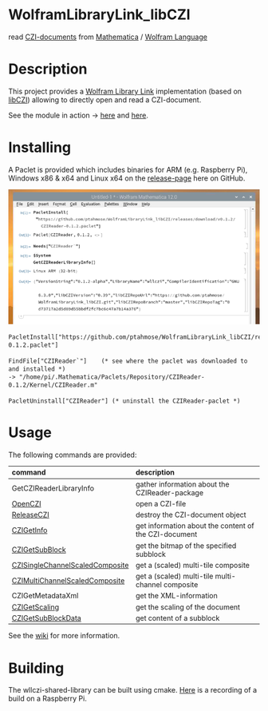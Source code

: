 # WolframLibraryLink_libCZI

read [CZI-documents](https://www.zeiss.com/microscopy/int/products/microscope-software/zen/czi.html) from [Mathematica](https://www.wolfram.com/mathematica) / [Wolfram Language](https://www.wolfram.com/language/)

# Description

This project provides a [Wolfram Library Link](https://reference.wolfram.com/language/LibraryLink/tutorial/Overview.html) implementation (based on [libCZI](https://github.com/ptahmose/libCZI)) allowing to directly open and read a CZI-document.

See the module in action -> [here](https://youtu.be/ApOlKVpkWD0) and [here](https://youtu.be/lTkrwYfyjK0).

# Installing

A Paclet is provided which includes binaries for ARM (e.g. Raspberry Pi), Windows x86 & x64 and Linux x64 on the [release-page](https://github.com/ptahmose/WolframLibraryLink_libCZI/releases) here on GitHub.

![Paclet installation](./doc/content/pacletinstall.png "paclet_installation")

```
PacletInstall["https://github.com/ptahmose/WolframLibraryLink_libCZI/releases/download/v0.1.2/CZIReader-0.1.2.paclet"]

FindFile["CZIReader`"]    (* see where the paclet was downloaded to and installed *)
-> "/home/pi/.Mathematica/Paclets/Repository/CZIReader-0.1.2/Kernel/CZIReader.m"

PacletUninstall["CZIReader"] (* uninstall the CZIReader-paclet *)
```

# Usage

The following commands are provided:

|command                         |description                                            |
|:-------------------------------|:------------------------------------------------------|
|GetCZIReaderLibraryInfo         | gather information about the CZIReader-package        |
|[OpenCZI](https://github.com/ptahmose/WolframLibraryLink_libCZI/wiki/Usage#openczifilename)| open a CZI-file                                       |
|[ReleaseCZI](https://github.com/ptahmose/WolframLibraryLink_libCZI/wiki/Usage#releaseczifileobj)| destroy the CZI-document object                       |
|[CZIGetInfo](https://github.com/ptahmose/WolframLibraryLink_libCZI/wiki/Usage#czigetinfofileobj)| get information about the content of the CZI-document |
|[CZIGetSubBlock](https://github.com/ptahmose/WolframLibraryLink_libCZI/wiki/Usage#czigetsubblockfileobj-index)| get the bitmap of the specified subblock              |
|[CZISingleChannelScaledComposite](https://github.com/ptahmose/WolframLibraryLink_libCZI/wiki/Usage#czisinglechannelscaledcompositefileobjxywhzoomcoordbackgroundcolor)| get a (scaled) multi-tile composite                   |
|[CZIMultiChannelScaledComposite](https://github.com/ptahmose/WolframLibraryLink_libCZI/wiki/Usage#czimultichannelscaledcompositefileobjxywhzoomcoorddisplaysettings)| get a (scaled) multi-tile multi-channel composite     |
|CZIGetMetadataXml               | get the XML-information                               |
|[CZIGetScaling](https://github.com/ptahmose/WolframLibraryLink_libCZI/wiki/Usage#czigetscalingfileobj)| get the scaling of the document                       |
|[CZIGetSubBlockData](https://github.com/ptahmose/WolframLibraryLink_libCZI/wiki/Usage#czigetsubblockdatafileobj-index-options)              | get content of a subblock                             |

See the [wiki](https://github.com/ptahmose/WolframLibraryLink_libCZI/wiki/Usage) for more information.

# Building

The wllczi-shared-library can be built using cmake. [Here](https://asciinema.org/a/326514) is a recording of a build on a Raspberry Pi.
